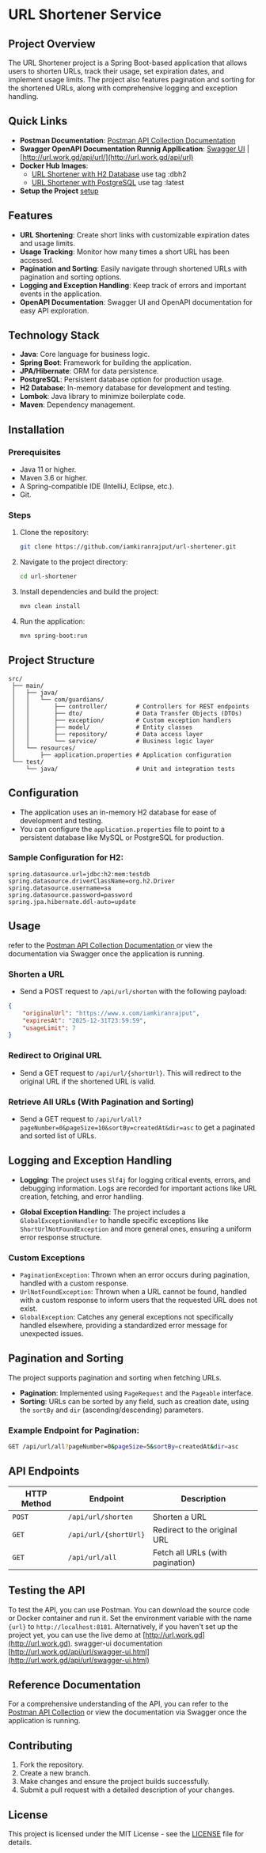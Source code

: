 # URL Shortener Service

## Project Overview

The URL Shortener project is a Spring Boot-based application that allows users to shorten URLs, track their usage, set expiration dates, and implement usage limits. The project also features pagination and sorting for the shortened URLs, along with comprehensive logging and exception handling.

## Quick Links

- **Postman Documentation**: [Postman API Collection Documentation](https://www.postman.com/glitch-guardians/workspace/guardians/collection/33641536-8f994d74-f358-4117-bee2-086a42aef3d0?action=share&creator=33641536&active-environment=33641536-16d30508-b9a8-46c2-8246-623ca81702a9)
- **Swagger OpenAPI Documentation Runnig Appllication**: [Swagger UI](http://url.work.gd/swagger-ui.html) | [http://url.work.gd/api/url/](http://url.work.gd/api/url)
- **Docker Hub Images**:
  - [URL Shortener with H2 Database](https://hub.docker.com/r/iamkiranrajput/url-shortener) use tag :dbh2
  - [URL Shortener with PostgreSQL](https://hub.docker.com/r/iamkiranrajput/url-shortener) use tag :latest
- **Setup the Project** [setup](setup.md)

## Features
- **URL Shortening**: Create short links with customizable expiration dates and usage limits.
- **Usage Tracking**: Monitor how many times a short URL has been accessed.
- **Pagination and Sorting**: Easily navigate through shortened URLs with pagination and sorting options.
- **Logging and Exception Handling**: Keep track of errors and important events in the application.
- **OpenAPI Documentation**: Swagger UI and OpenAPI documentation for easy API exploration.

## Technology Stack
- **Java**: Core language for business logic.
- **Spring Boot**: Framework for building the application.
- **JPA/Hibernate**: ORM for data persistence.
- **PostgreSQL**: Persistent database option for production usage.
- **H2 Database**: In-memory database for development and testing.
- **Lombok**: Java library to minimize boilerplate code.
- **Maven**: Dependency management.

## Installation

### Prerequisites
- Java 11 or higher.
- Maven 3.6 or higher.
- A Spring-compatible IDE (IntelliJ, Eclipse, etc.).
- Git.

### Steps

1. Clone the repository:
   ```bash
   git clone https://github.com/iamkiranrajput/url-shortener.git
   ```

2. Navigate to the project directory:
   ```bash
   cd url-shortener
   ```

3. Install dependencies and build the project:
   ```bash
   mvn clean install
   ```

4. Run the application:
   ```bash
   mvn spring-boot:run
   ```

## Project Structure
```
src/
 ├── main/
 │   ├── java/
 │   │   └── com/guardians/
 │   │       ├── controller/        # Controllers for REST endpoints
 │   │       ├── dto/               # Data Transfer Objects (DTOs)
 │   │       ├── exception/         # Custom exception handlers
 │   │       ├── model/             # Entity classes
 │   │       ├── repository/        # Data access layer
 │   │       └── service/           # Business logic layer
 │   └── resources/
 │       ├── application.properties # Application configuration
 └── test/
     └── java/                      # Unit and integration tests
```

## Configuration

- The application uses an in-memory H2 database for ease of development and testing.
- You can configure the `application.properties` file to point to a persistent database like MySQL or PostgreSQL for production.

### Sample Configuration for H2:
```properties
spring.datasource.url=jdbc:h2:mem:testdb
spring.datasource.driverClassName=org.h2.Driver
spring.datasource.username=sa
spring.datasource.password=password
spring.jpa.hibernate.ddl-auto=update
```

## Usage
 refer to the [Postman API Collection Documentation ](https://www.postman.com/glitch-guardians/workspace/guardians/collection/33641536-8f994d74-f358-4117-bee2-086a42aef3d0?action=share&creator=33641536&active-environment=33641536-16d30508-b9a8-46c2-8246-623ca81702a9) or view the documentation via Swagger once the application is running.
 
### Shorten a URL

- Send a POST request to `/api/url/shorten` with the following payload:

```json
{
    "originalUrl": "https://www.x.com/iamkiranrajput",
    "expiresAt": "2025-12-31T23:59:59",
    "usageLimit": 7
}
```

### Redirect to Original URL

- Send a GET request to `/api/url/{shortUrl}`. This will redirect to the original URL if the shortened URL is valid.

### Retrieve All URLs (With Pagination and Sorting)

- Send a GET request to `/api/url/all?pageNumber=0&pageSize=10&sortBy=createdAt&dir=asc` to get a paginated and sorted list of URLs.

## Logging and Exception Handling

- **Logging**: The project uses `Slf4j` for logging critical events, errors, and debugging information. Logs are recorded for important actions like URL creation, fetching, and error handling.

- **Global Exception Handling**: The project includes a `GlobalExceptionHandler` to handle specific exceptions like `ShortUrlNotFoundException` and more general ones, ensuring a uniform error response structure.

### Custom Exceptions
- `PaginationException`: Thrown when an error occurs during pagination, handled with a custom response.
- `UrlNotFoundException`: Thrown when a URL cannot be found, handled with a custom response to inform users that the requested URL does not exist.
- `GlobalException`: Catches any general exceptions not specifically handled elsewhere, providing a standardized error message for unexpected issues.

## Pagination and Sorting

The project supports pagination and sorting when fetching URLs.

- **Pagination**: Implemented using `PageRequest` and the `Pageable` interface.
- **Sorting**: URLs can be sorted by any field, such as creation date, using the `sortBy` and `dir` (ascending/descending) parameters.

### Example Endpoint for Pagination:
```bash
GET /api/url/all?pageNumber=0&pageSize=5&sortBy=createdAt&dir=asc
```

## API Endpoints

| HTTP Method | Endpoint              | Description                      |
|-------------|-----------------------|----------------------------------|
| `POST`      | `/api/url/shorten`     | Shorten a URL                    |
| `GET`       | `/api/url/{shortUrl}`  | Redirect to the original URL     |
| `GET`       | `/api/url/all`         | Fetch all URLs (with pagination) |

## Testing the API

To test the API, you can use Postman. You can download the source code or Docker container and run it. Set the environment variable with the name `{url}` to `http://localhost:8181`. Alternatively, if you haven't set up the project yet, you can use the live demo at [http://url.work.gd](http://url.work.gd).
swagger-ui documentation [http://url.work.gd/api/url/swagger-ui.html](http://url.work.gd/api/url/swagger-ui.html)
## Reference Documentation

For a comprehensive understanding of the API, you can refer to the [Postman API Collection](https://www.postman.com/glitch-guardians/workspace/guardians/collection/33641536-8f994d74-f358-4117-bee2-086a42aef3d0?action=share&creator=33641536&active-environment=33641536-16d30508-b9a8-46c2-8246-623ca81702a9) or view the documentation via Swagger once the application is running.

## Contributing

1. Fork the repository.
2. Create a new branch.
3. Make changes and ensure the project builds successfully.
4. Submit a pull request with a detailed description of your changes.

## License
This project is licensed under the MIT License - see the [LICENSE](./LICENSE) file for details.
